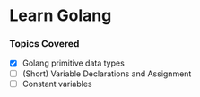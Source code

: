 # Learn Golang

### Topics Covered
- [x] Golang primitive data types
- [ ] (Short) Variable Declarations and Assignment
- [ ] Constant variables
